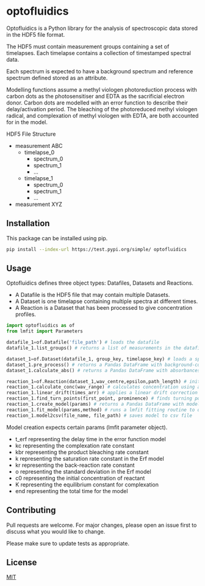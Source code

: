 # optofluidics
Optofluidics is a Python library for the analysis of spectroscopic data stored in the HDF5 file format.

The HDF5 must contain measurement groups containing a set of timelapses. Each timelapse contains a collection of timestamped spectral data.

Each spectrum is expected to have a background spectrum and reference spectrum defined stored as an attribute.

Modelling functions assume a methyl viologen photoreduction process with carbon dots as the photosensitiser and EDTA as the sacrificial electron donor. Carbon dots are modelled with an error function to describe their delay/activation period. The bleaching of the photoreduced methyl viologen radical, and complexation of methyl viologen with EDTA, are both accounted for in the model.

HDF5 File Structure
- measurement ABC
  - timelapse_0
    - spectrum_0
    - spectrum_1
    - ...
  - timelapse_1
    - spectrum_0
    - spectrum_1
    - ...
- measurement XYZ

## Installation
This package can be installed using pip.

```bash
pip install --index-url https://test.pypi.org/simple/ optofluidics
```

## Usage
Optofluidics defines three object types: Datafiles, Datasets and Reactions.

 - A Datafile is the HDF5 file that may contain multiple Datasets.
 - A Dataset is one timelapse containing multiple spectra at different times.
 - A Reaction is a Dataset that has been processed to give concentration profiles.

```python
import optofluidics as of
from lmfit import Parameters

datafile_1=of.Datafile('file_path') # loads the datafile
datafile_1.list_groups() # returns a list of measurements in the datafile

dataset_1=of.Dataset(datafile_1, group_key, timelapse_key) # loads a specific dataset
dataset_1.pre_process() # returns a Pandas DataFrame with background-correction
dataset_1.calculate_abs() # returns a Pandas DataFrame with absorbances (calculated from reference spectra)

reaction_1=of.Reaction(dataset_1,wav_centre,epsilon,path_length) # initialises concentration profile
reaction_1.calculate_conc(wav_range) # calculates concentration using absorbance values for wav_centre +- wav_range/2
reaction_1.linear_drift(times_arr) # applies a linear drift correction by fitting to nil absorption points specified in times_arr
reaction_1.find_turn_points(first_point, prominence) # finds turning points (except the first one which you must specify)
reaction_1.create_model(params) # returns a Pandas DataFrame with model
reaction_1.fit_model(params,method) # runs a lmfit fitting routine to optimise the model parameters
reaction_1.model2csv(file_name, file_path) # saves model to csv file
```

Model creation expects certain params (lmfit parameter object).
- t_erf representing the delay time in the error function model
- kc representing the complexation rate constant
- kbr representing the product bleaching rate constant
- k representing the saturation rate constant in the Erf model
- kr representing the back-reaction rate constant
- o representing the standard deviation in the Erf model
- c0 representing the initial concentration of reactant
- K representing the equilibrium constant for complexation
- end representing the total time for the model

## Contributing
Pull requests are welcome. For major changes, please open an issue first to discuss what you would like to change.

Please make sure to update tests as appropriate.

## License
[MIT](https://choosealicense.com/licenses/mit/)
